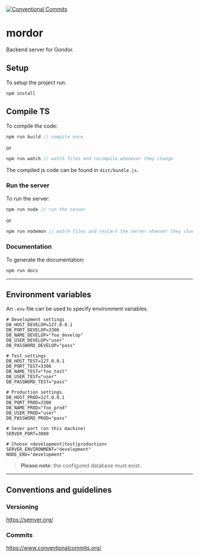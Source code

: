 [![Conventional Commits](https://img.shields.io/badge/Conventional%20Commits-1.0.0-yellow.svg)](https://conventionalcommits.org)

# mordor
Backend server for Gondor.

## Setup
To setup the project run:
```
npm install
```

## Compile TS
To compile the code:
```js
npm run build // compile once
```
or
```js
npm run watch // watch files and recompile whenever they change
```
The compiled js code can be found in `dist/bundle.js`.

### Run the server
To run the server:
```js
npm run node // run the server
```
or
```js
npm run nodemon // watch files and restart the server whenver they change
```

### Documentation
To generate the documentation:
```js
npm run docs
```

---

## Environment variables
An `.env` file can be used to specify environment variables.
```properties
# Development settings
DB_HOST_DEVELOP=127.0.0.1
DB_PORT_DEVELOP=3306
DB_NAME_DEVELOP="foo_develop"
DB_USER_DEVELOP="user"
DB_PASSWORD_DEVELOP="pass"

# Test settings
DB_HOST_TEST=127.0.0.1
DB_PORT_TEST=3306
DB_NAME_TEST="foo_test"
DB_USER_TEST="user"
DB_PASSWORD_TEST="pass"

# Production settings
DB_HOST_PROD=127.0.0.1
DB_PORT_PROD=3306
DB_NAME_PROD="foo_prod"
DB_USER_PROD="user"
DB_PASSWORD_PROD="pass"

# Sever port (on this machine)
SERVER_PORT=3000

# Choose <development|test|production>
SERVER_ENVIRONMENT="development"
NODE_ENV="development"
```

> **Please note**: the configured database must exist.

---

## Conventions and guidelines

### Versioning
https://semver.org/

### Commits
https://www.conventionalcommits.org/
